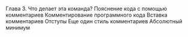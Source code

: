 Глава 3. Что делает эта команда?
    Пояснение кода с помощью комментариев 
    Комментирование программного кода 
    Вставка комментариев 
    Отступы
    Еще один стиль комментариев
    Абсолютный минимум 
